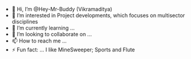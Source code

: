 - 👋 Hi, I’m @Hey-Mr-Buddy (Vikramaditya)
- 👀 I’m interested in Project developments, which focuses on multisector disciplines
- 🌱 I’m currently learning ...
- 💞️ I’m looking to collaborate on ...
- 📫 How to reach me ...
- ⚡ Fun fact: ... I like MineSweeper; Sports and Flute

<!---
Hey-Mr-Buddy/Hey-Mr-Buddy is a ✨ special ✨ repository because its `README.md` (this file) appears on your GitHub profile.
You can click the Preview link to take a look at your changes.
--->
